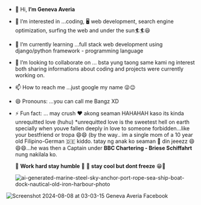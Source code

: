 - 👋 Hi, **I’m Geneva Averia**
- 👀 I’m interested in ...coding, 🖥️ web development, search engine optimization, surfing the web and under the sun🏄🏄😆 
- 🌱 I’m currently learning ...full stack web development using django/python framework - programming language
- 💞️ I’m looking to collaborate on ... bsta yung taong same kami ng interest both sharing informations about coding and projects were currently working on. 
- 📫 How to reach me ...just google my name 😜😉
- 😄 Pronouns: ...you can call me Bangz XD
- ⚡ Fun fact: ... may crush ♥️ akong seaman HAHAHAH kaso its kinda unrequitted love (huhu) *unrequitted love is the sweetest hell on earth
                   specially when youve fallen deeply in love to someone forbidden...like your bestfriend or tropa 😄😄
                  (by the way.. im a single mom of a 10 year old Filipino-German 🇩🇪 kiddo. tatay ng anak ko seaman 🚢 din jeeezz 😄😄😄...he was then a Captain
                  under **BBC Chartering - Briese Schiffahrt** nung nakilala ko.

  🖤 **Work hard stay humble** 🖤
  🖤 **stay cool but dont freeze** 😁🖤




  ![ai-generated-marine-steel-sky-anchor-port-rope-sea-ship-boat-dock-nautical-old-iron-harbour-photo](https://github.com/user-attachments/assets/1386afb2-c24e-47a9-b391-be3a5042a6fa)

![Screenshot 2024-08-08 at 03-03-15 Geneva Averia Facebook](https://github.com/user-attachments/assets/6754231b-6af0-49da-b09c-3297c61d0581)

  

<!---
genevaaveria/genevaaveria is a ✨ special ✨ repository because its `README.md` (this file) appears on your GitHub profile.
You can click the Preview link to take a look at your changes.
--->
